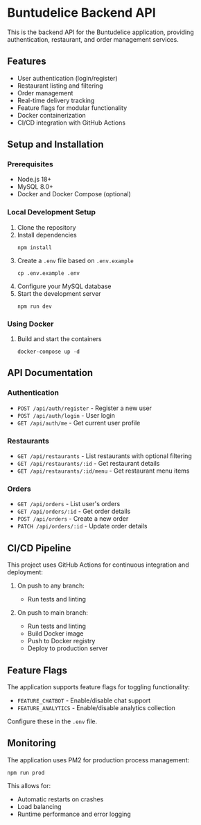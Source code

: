 
# Buntudelice Backend API

This is the backend API for the Buntudelice application, providing authentication, restaurant, and order management services.

## Features

- User authentication (login/register)
- Restaurant listing and filtering
- Order management
- Real-time delivery tracking
- Feature flags for modular functionality
- Docker containerization
- CI/CD integration with GitHub Actions

## Setup and Installation

### Prerequisites

- Node.js 18+
- MySQL 8.0+
- Docker and Docker Compose (optional)

### Local Development Setup

1. Clone the repository
2. Install dependencies
   ```
   npm install
   ```
3. Create a `.env` file based on `.env.example`
   ```
   cp .env.example .env
   ```
4. Configure your MySQL database
5. Start the development server
   ```
   npm run dev
   ```

### Using Docker

1. Build and start the containers
   ```
   docker-compose up -d
   ```

## API Documentation

### Authentication

- `POST /api/auth/register` - Register a new user
- `POST /api/auth/login` - User login
- `GET /api/auth/me` - Get current user profile

### Restaurants

- `GET /api/restaurants` - List restaurants with optional filtering
- `GET /api/restaurants/:id` - Get restaurant details
- `GET /api/restaurants/:id/menu` - Get restaurant menu items

### Orders

- `GET /api/orders` - List user's orders
- `GET /api/orders/:id` - Get order details
- `POST /api/orders` - Create a new order
- `PATCH /api/orders/:id` - Update order details

## CI/CD Pipeline

This project uses GitHub Actions for continuous integration and deployment:

1. On push to any branch: 
   - Run tests and linting

2. On push to main branch:
   - Run tests and linting
   - Build Docker image
   - Push to Docker registry
   - Deploy to production server

## Feature Flags

The application supports feature flags for toggling functionality:

- `FEATURE_CHATBOT` - Enable/disable chat support
- `FEATURE_ANALYTICS` - Enable/disable analytics collection

Configure these in the `.env` file.

## Monitoring

The application uses PM2 for production process management:

```
npm run prod
```

This allows for:
- Automatic restarts on crashes
- Load balancing
- Runtime performance and error logging
